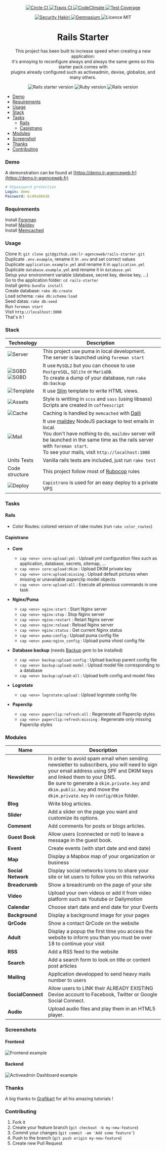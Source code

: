<p align="center">
  <a href="https://circleci.com/gh/lr-agenceweb/rails-starter/tree/master">
    <img src="https://circleci.com/gh/lr-agenceweb/rails-starter/tree/master.svg?style=svg" alt="Circle CI" />
  </a>
  <a href="https://travis-ci.org/lr-agenceweb/rails-starter">
    <img src="https://img.shields.io/travis/lr-agenceweb/rails-starter/master.svg?style=flat-square" alt="Travis CI" />
  </a>
  <a href="https://codeclimate.com/github/lr-agenceweb/rails-starter">
    <img src="https://img.shields.io/codeclimate/github/lr-agenceweb/rails-starter.svg?style=flat-square" alt="CodeClimate" />
  </a>
  <a href="https://codeclimate.com/github/lr-agenceweb/rails-starter/coverage">
    <img src="https://img.shields.io/codeclimate/coverage/github/lr-agenceweb/rails-starter.svg?style=flat-square" alt="Test Coverage" />
  </a>
</p>

<p align="center">
  <a href="https://hakiri.io/github/lr-agenceweb/rails-starter/master">
    <img src="https://hakiri.io/github/lr-agenceweb/rails-starter/master.svg" alt="Security Hakiri" />
  </a>
  <a href="https://gemnasium.com/lr-agenceweb/rails-starter">
    <img src="https://gemnasium.com/lr-agenceweb/rails-starter.svg" alt="Gemnasium" />
  </a>
  <img src="https://img.shields.io/badge/Licence-MIT-3d8273.svg?style=flat-square" alt="Licence MIT" />
</p>

<h1 align='center'>
  Rails Starter
</h1>

<p align='center'>
  This project has been built to increase speed when creating a new application: <br /> it's annoying to reconfigure always and always the same gems so this starter pack comes with <br /> plugins already configured such as activeadmin, devise, globalize, and many others.
</p>

<p align='center'>
  <img src="https://img.shields.io/badge/Rails%20starter-v0.0.4-blue.svg?style=flat-square" alt="Rails starter version" />
  <img src="https://img.shields.io/badge/Ruby-2.3.3-5aaed7.svg?style=flat-square" alt="Ruby version" />
  <img src="https://img.shields.io/badge/Rails-5.0.0.1-5aaed7.svg?style=flat-square" alt="Rails version" />
</p>

- [Demo](#demo)
- [Requirements](#requirements)
- [Usage](#usage)
- [Stack](#stack)
- [Tasks](#tasks)
  - [Rails](#rails)
  - [Capistrano](#capistrano)
- [Modules](#modules)
- [Screenshot](#screenshot)
- [Thanks](#thanks)
- [Contributing](#contributing)

### Demo
A demonstration can be found at [https://demo.lr-agenceweb.fr](https://demo.lr-agenceweb.fr)
```yaml
# htpassword protection
Login: demo
Password: 6c40a98438
```

### Requirements
Install [Foreman](https://github.com/ddollar/foreman)  
Install [Maildev](https://github.com/djfarrelly/MailDev)  
Install [Memcached](http://memcached.org/)  

### Usage
Clone it: `git clone git@github.com:lr-agenceweb/rails-starter.git`  
Duplicate `.env.example`, rename it in `.env` and set correct values  
Duplicate `application.example.yml` and rename it in `application.yml`  
Duplicate `database.example.yml` and rename it in `database.yml`  
Setup your environment variable (database, secret key, devise key, ...)  
Go to the application folder: `cd rails-starter`  
Install gems: `bundle install`  
Create database: `rake db:create`  
Load schema: `rake db:schema:load`  
Seed datas: `rake db:seed`  
Run `foreman start`  
Visit `http://localhost:3000`  
That's it !  


### Stack

 Technology                                                                        | Description
---------------------------------------------------------------------------------- | -----------
![Server](https://img.shields.io/badge/Server-Puma-5aaed7.svg?style=flat-square)| This project use puma in local development. <br /> The server is launched using `foreman start`
![SGBD](https://img.shields.io/badge/Database-MySQL%20%7C%20MariaDB-5aaed7.svg?style=flat-square) <br /> ![SGBD](https://img.shields.io/badge/Database-PostgreSQL%20%7C%20SQLite-5aaed7.svg?style=flat-square) | It use `MySQL2` but you can choose to use `PostgreSQL`, `SQlite` or `MariaDB`. <br /> To create a dump of your database, run `rake db:backup`
![Template](https://img.shields.io/badge/Template-Slim-5aaed7.svg?style=flat-square) | It use [Slim](https://github.com/slim-template/slim-rails) template to write HTML views.
![Assets](https://img.shields.io/badge/Assets-Sass%20%7C%20Coffeescript-5aaed7.svg?style=flat-square) | Style is writting in `scss` and `sass` (using libsass) <br /> Scripts are created in `coffeescript`
![Cache](https://img.shields.io/badge/Cache-Memcached-5aaed7.svg?style=flat-square) | Caching is handled by `memcached` with [Dalli](https://github.com/petergoldstein/dalli)
![Mail](https://img.shields.io/badge/Mail-Maildev-5aaed7.svg?style=flat-square) | It use [maildev](http://djfarrelly.github.io/MailDev/) NodeJS package to test emails in local. <br /> You don't have nothing to do, `maildev` server will be launched in the same time as the rails server with `foreman start`. <br /> To see your mails, visit `http://localhost:1080`
Units Tests | Vanilla rails tests are included, just run `rake test`
Code structure | This project follow most of [Rubocop](https://github.com/bbatsov/rubocop) rules
![Deploy](https://img.shields.io/badge/Deploy-Capistrano-5aaed7.svg?style=flat-square) | `Capistrano` is used for an easy deploy to a private VPS

### Tasks
#### Rails

* Color Routes: colored version of rake routes (run `rake color_routes`)


#### Capistrano
* **Core**  
  * `cap <env> core:upload:yml` : Upload yml configuration files such as application, database, secrets, sitemap, ...
  * `cap <env> core:upload:dkim` : Upload DKIM private key
  * `cap <env> core:upload:missing` : Upload default pictures when missing or unavailable paperclip model objects
  * `cap <env> core:upload:all` : Execute all previous commands in one task


* **Nginx/Puma**  
  * `cap <env> nginx:start` : Start Nginx server
  * `cap <env> nginx:stop` : Stop Nginx server
  * `cap <env> nginx:restart` : Retart Nginx server
  * `cap <env> nginx:reload` : Reload Nginx server
  * `cap <env> nginx:status` : Get current Nginx status
  * `cap <env> puma:config` : Upload puma config file
  * `cap <env> puma:nginx_config` : Upload puma vhost config file


* **Database backup** (needs [Backup](http://backup.github.io/backup/v4/) gem to be installed)  
  * `cap <env> backup:upload:config` : Upload backup parent config file
  * `cap <env> backup:upload:model` : Upload model file corresponding to a database
  * `cap <env> backup:upload:all` : Upload both config and model files


* **Logrotate**  
  * `cap <env> logrotate:upload` : Upload logrotate config file


* **Paperclip**  
  * `cap <env> paperclip:refresh:all` : Regenerate all Paperclip styles
  * `cap <env> paperclip:refresh:missing` : Regenerate only missing Paperclip styles


### Modules

Name                | Description
------------------- | -----------
**Newsletter**      | In order to avoid spam email when sending newsletter to subscribers, you will need to sign your email address using SPF and DKIM keys and linked them to your DNS. <br /> Be sure to generate a `dkim.private.key` and `dkim.public.key` and move the `dkim.private.key` in `config/dkim` folder.
**Blog**            | Write blog articles.
**Slider**          | Add a slider on the page you want and customize its options.
**Comment**         | Add comments for posts or blogs articles.
**Guest Book**      | Allow users (connected or not) to leave a message in the guest book.
**Event**           | Create events (with start date and end date)
**Map**             | Display a Mapbox map of your organization or business
**Social Network**  | Display social networks icons to share your site or let users to follow you on this networks
**Breadcrumb**      | Show a breadcrumb on the page of your site
**Video**           | Upload your own videos or add it from video platform such as Youtube or Dailymotion
**Calendar**        | Choose start date and end date for your Events
**Background**      | Display a background image for your pages
**QrCode**          | Show a contact QrCode on the website
**Adult**           | Display a popup the first time you access the website to inform you than you must be over 18 to continue your visit
**RSS**             | Add a RSS feed to the website
**Search**          | Add a search form to look on title or content post articles
**Mailing**         | Application developped to send heavy mails number to users
**SocialConnect**   | Allow users to LINK their ALREADY EXISTING Devise account to Facebook, Twitter or Google Social Connect.
**Audio**           | Upload audio files and play them in an HTML5 player.


### Screenshots

#### Frontend
![Frontend example](vendor/assets/images/readme/frontend.jpg)

#### Backend
![Activeadmin Dashboard example](vendor/assets/images/readme/backend.jpg)

### Thanks
A big thanks to [Grafikart](http://grafikart.fr) for all his amazing tutorials !

### Contributing
1. Fork it
2. Create your feature branch (`git checkout -b my-new-feature`)
3. Commit your changes (`git commit -am 'Add some feature'`)
4. Push to the branch (`git push origin my-new-feature`)
5. Create new Pull Request
